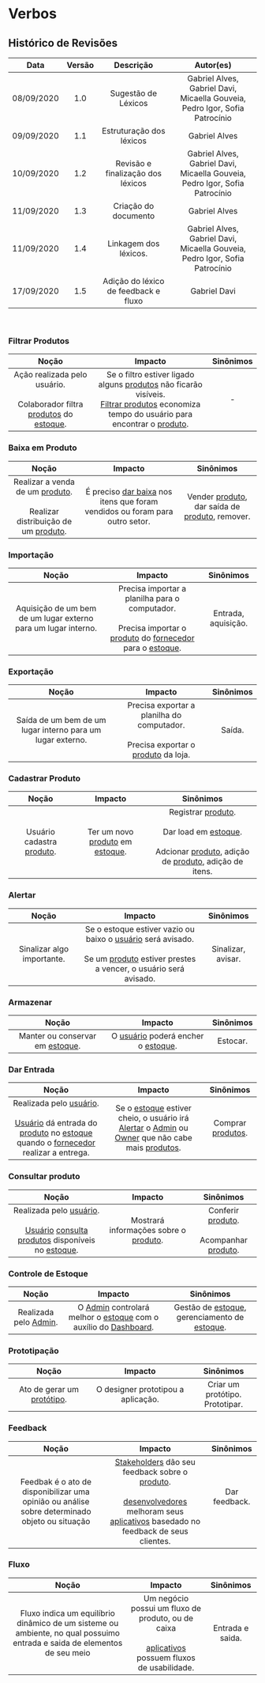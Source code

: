 # Verbos

## Histórico de Revisões

|    Data    | Versão |             Descrição             |                                  Autor(es)                                  |
| :--------: | :----: | :-------------------------------: | :-------------------------------------------------------------------------: |
| 08/09/2020 |  1.0   |        Sugestão de Léxicos        | Gabriel Alves, Gabriel Davi, Micaella Gouveia, Pedro Igor, Sofia Patrocínio |
| 09/09/2020 |  1.1   |     Estruturação dos léxicos      |                                Gabriel Alves                                |
| 10/09/2020 |  1.2   | Revisão e finalização dos léxicos | Gabriel Alves, Gabriel Davi, Micaella Gouveia, Pedro Igor, Sofia Patrocínio |
| 11/09/2020 |  1.3   |       Criação do documento        |                                Gabriel Alves                                |
| 11/09/2020 |  1.4   |       Linkagem dos léxicos.       | Gabriel Alves, Gabriel Davi, Micaella Gouveia, Pedro Igor, Sofia Patrocínio |
| 17/09/2020 |  1.5   |       Adição do léxico de feedback e fluxo      | Gabriel Davi |

<br>

### Filtrar Produtos

|                                                                  Noção                                                                   |                                                                                                                    Impacto                                                                                                                    | Sinônimos |
| :--------------------------------------------------------------------------------------------------------------------------------------: | :-------------------------------------------------------------------------------------------------------------------------------------------------------------------------------------------------------------------------------------------: | :-------: |
| Ação realizada pelo usuário. <br><br>Colaborador filtra [produtos](Modeling/objeto?id=Produto) do [estoque](Modeling/objeto?id=Estoque). | Se o filtro estiver ligado alguns [produtos](Modeling/objeto?id=Produto) não ficarão visíveis. <br> [Filtrar produtos](Modeling/verbo?id=Filtrar-Produtos) economiza tempo do usuário para encontrar o [produto](Modeling/objeto?id=Produto). |     -     |

### Baixa em Produto

|                                                                  Noção                                                                   |                                                      Impacto                                                      |                                                 Sinônimos                                                  |
| :--------------------------------------------------------------------------------------------------------------------------------------: | :---------------------------------------------------------------------------------------------------------------: | :--------------------------------------------------------------------------------------------------------: |
| Realizar a venda de um [produto](Modeling/objeto?id=Produto). <br><br>Realizar distribuição de um [produto](Modeling/objeto?id=Produto). | É preciso [dar baixa](Modeling/verbo?id=Baixa-em-Produto) nos itens que foram vendidos ou foram para outro setor. | Vender [produto](Modeling/objeto?id=Produto), dar saída de [produto](Modeling/objeto?id=Produto), remover. |

### Importação

|                             Noção                              |                                                                                                   Impacto                                                                                                    |      Sinônimos      |
| :------------------------------------------------------------: | :----------------------------------------------------------------------------------------------------------------------------------------------------------------------------------------------------------: | :-----------------: |
| Aquisição de um bem de um lugar externo para um lugar interno. | Precisa importar a planilha para o computador. <br><br>Precisa importar o [produto](Modeling/objeto?id=Produto) do [fornecedor](Modeling/objeto?id=Fornecedor) para o [estoque](Modeling/objeto?id=Estoque). | Entrada, aquisição. |

### Exportação

|                           Noção                            |                                                       Impacto                                                        | Sinônimos |
| :--------------------------------------------------------: | :------------------------------------------------------------------------------------------------------------------: | :-------: |
| Saída de um bem de um lugar interno para um lugar externo. | Precisa exportar a planilha do computador. <br><br>Precisa exportar o [produto](Modeling/objeto?id=Produto) da loja. |  Saída.   |

### Cadastrar Produto

|                          Noção                          |                                           Impacto                                           |                                                                                                              Sinônimos                                                                                                              |
| :-----------------------------------------------------: | :-----------------------------------------------------------------------------------------: | :---------------------------------------------------------------------------------------------------------------------------------------------------------------------------------------------------------------------------------: |
| Usuário cadastra [produto](Modeling/objeto?id=Produto). | Ter um novo [produto](Modeling/objeto?id=Produto) em [estoque](Modeling/objeto?id=Estoque). | Registrar [produto](Modeling/objeto?id=Produto).<br><br>Dar load em [estoque](Modeling/objeto?id=Estoque).<br><br>Adcionar [produto](Modeling/objeto?id=Produto), adição de [produto](Modeling/objeto?id=Produto), adição de itens. |

### Alertar

|           Noção            |                                                                                             Impacto                                                                                             |     Sinônimos      |
| :------------------------: | :---------------------------------------------------------------------------------------------------------------------------------------------------------------------------------------------: | :----------------: |
| Sinalizar algo importante. | Se o estoque estiver vazio ou baixo o [usuário](Modeling/objeto?id=usuário) será avisado.<br><br> Se um [produto](Modeling/objeto?id=Produto) estiver prestes a vencer, o usuário será avisado. | Sinalizar, avisar. |

### Armazenar

|                             Noção                             |                                            Impacto                                             | Sinônimos |
| :-----------------------------------------------------------: | :--------------------------------------------------------------------------------------------: | :-------: |
| Manter ou conservar em [estoque](Modeling/objeto?id=Estoque). | O [usuário](Modeling/objeto?id=usuário) poderá encher o [estoque](Modeling/objeto?id=Estoque). | Estocar.  |

### Dar Entrada

|                                                                                                                                   Noção                                                                                                                                    |                                                                                                                     Impacto                                                                                                                     |                    Sinônimos                    |
| :------------------------------------------------------------------------------------------------------------------------------------------------------------------------------------------------------------------------------------------------------------------------: | :---------------------------------------------------------------------------------------------------------------------------------------------------------------------------------------------------------------------------------------------: | :---------------------------------------------: |
| Realizada pelo [usuário](Modeling/objeto?id=usuário). <br><br> [Usuário](Modeling/objeto?id=usuário) dá entrada do [produto](Modeling/objeto?id=Produto) no [estoque](Modeling/objeto?id=Estoque) quando o [fornecedor](Modeling/objeto?id=Fornecedor) realizar a entrega. | Se o [estoque](Modeling/objeto?id=Estoque) estiver cheio, o usuário irá [Alertar](Modeling/verbo?id=Alertar) o [Admin](Modeling/objeto?id=Admin) ou [Owner](Modeling/objeto?id=Owner) que não cabe mais [produtos](Modeling/objeto?id=Produto). | Comprar [produtos](Modeling/objeto?id=Produto). |

### Consultar produto

|   Noção   |   Impacto   |   Sinônimos    |
|  :-----:  |  :-------:  |  :---------:   |
| Realizada pelo [usuário](Modeling/objeto?id=usuário). <br><br> [Usuário](Modeling/objeto?id=usuário) [consulta produtos](Modeling/verbo?id=Consultar-Produto) disponíveis no [estoque](Modeling/objeto?id=Estoque). | Mostrará informações sobre o [produto](Modeling/objeto?id=Produto). | Conferir [produto](Modeling/objeto?id=Produto). <br><br> Acompanhar [produto](Modeling/objeto?id=Produto).|


### Controle de Estoque

|                       Noção                       |                                                                          Impacto                                                                          |                                                Sinônimos                                                 |
| :-----------------------------------------------: | :-------------------------------------------------------------------------------------------------------------------------------------------------------: | :------------------------------------------------------------------------------------------------------: |
| Realizada pelo [Admin](Modeling/objeto?id=Admin). | O [Admin](Modeling/objeto?id=Admin) controlará melhor o [estoque](Modeling/objeto?id=Estoque) com o auxílio do [Dashboard](Modeling/objeto?id=Dashboard). | Gestão de [estoque](Modeling/objeto?id=Estoque), gerenciamento de [estoque](Modeling/objeto?id=Estoque). |

### Prototipação

|                           Noção                            |              Impacto               |             Sinônimos              |
| :--------------------------------------------------------: | :--------------------------------: | :--------------------------------: |
| Ato de gerar um [protótipo](Modeling/objeto?id=protótipo). | O designer prototipou a aplicação. | Criar um protótipo.<br>Prototipar. |

### Feedback
|   Noção   |   Impacto   |   Sinônimos    |
|  :-----:  |  :-------:  |  :---------:   |
| Feedbak é o ato de disponibilizar uma opinião ou análise sobre determinado objeto ou situação | [Stakeholders](Modeling/objeto.md?id=stakeholder) dão seu feedback sobre o [produto](Modeling/objeto.md?id=produto). <br><br> [desenvolvedores](Modeling/objeto?id=desenvolvedor) melhoram seus [aplicativos](Modeling/objeto?id=web-app) basedado no feedback de seus clientes. | Dar feedback. <br><br>  |

### Fluxo
|   Noção   |   Impacto   |   Sinônimos    |
|  :-----:  |  :-------:  |  :---------:   |
| Fluxo indica um equilíbrio dinâmico de um sisteme ou ambiente, no qual possuimo entrada e saida de elementos de seu meio | Um negócio possui um fluxo de produto, ou de caixa <br><br>  [aplicativos](Modeling/objeto?id=web-app) possuem fluxos de usabilidade. | Entrada e saida.  |